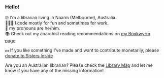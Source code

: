 ### Hello!

🤓 I'm a librarian living in Naarm (Melbourne), Australia.  
👨🏻‍💻 I code mostly for fun and sometimes for work.  
👤 my pronouns are he/him.  
📚 Check out my anarchist reading recommendations on [my Bookwyrm page](https://bookwyrm.social/user/hugh)

💵 If you like something I've made and want to contribute monetarily, please [donate to Sisters Inside](https://sistersinside.com.au/about/sisters-inside/)

Are you an Australian librarian? Please check the [Library Map](https://librarymap.hugh.run) and let me know if you have any of the missing information!
